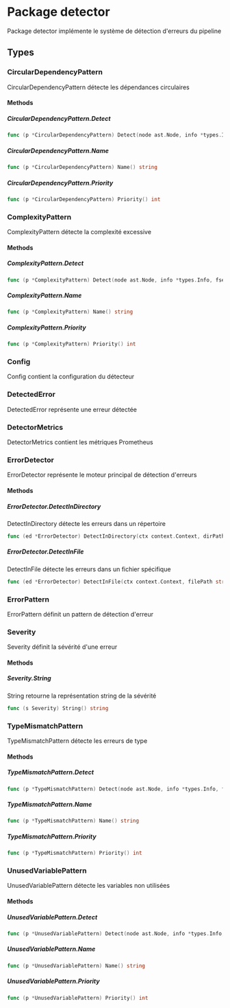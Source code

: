 # Package detector

Package detector implémente le système de détection d'erreurs du pipeline


## Types

### CircularDependencyPattern

CircularDependencyPattern détecte les dépendances circulaires


#### Methods

##### CircularDependencyPattern.Detect

```go
func (p *CircularDependencyPattern) Detect(node ast.Node, info *types.Info, fset *token.FileSet) []DetectedError
```

##### CircularDependencyPattern.Name

```go
func (p *CircularDependencyPattern) Name() string
```

##### CircularDependencyPattern.Priority

```go
func (p *CircularDependencyPattern) Priority() int
```

### ComplexityPattern

ComplexityPattern détecte la complexité excessive


#### Methods

##### ComplexityPattern.Detect

```go
func (p *ComplexityPattern) Detect(node ast.Node, info *types.Info, fset *token.FileSet) []DetectedError
```

##### ComplexityPattern.Name

```go
func (p *ComplexityPattern) Name() string
```

##### ComplexityPattern.Priority

```go
func (p *ComplexityPattern) Priority() int
```

### Config

Config contient la configuration du détecteur


### DetectedError

DetectedError représente une erreur détectée


### DetectorMetrics

DetectorMetrics contient les métriques Prometheus


### ErrorDetector

ErrorDetector représente le moteur principal de détection d'erreurs


#### Methods

##### ErrorDetector.DetectInDirectory

DetectInDirectory détecte les erreurs dans un répertoire


```go
func (ed *ErrorDetector) DetectInDirectory(ctx context.Context, dirPath string) ([]DetectedError, error)
```

##### ErrorDetector.DetectInFile

DetectInFile détecte les erreurs dans un fichier spécifique


```go
func (ed *ErrorDetector) DetectInFile(ctx context.Context, filePath string) ([]DetectedError, error)
```

### ErrorPattern

ErrorPattern définit un pattern de détection d'erreur


### Severity

Severity définit la sévérité d'une erreur


#### Methods

##### Severity.String

String retourne la représentation string de la sévérité


```go
func (s Severity) String() string
```

### TypeMismatchPattern

TypeMismatchPattern détecte les erreurs de type


#### Methods

##### TypeMismatchPattern.Detect

```go
func (p *TypeMismatchPattern) Detect(node ast.Node, info *types.Info, fset *token.FileSet) []DetectedError
```

##### TypeMismatchPattern.Name

```go
func (p *TypeMismatchPattern) Name() string
```

##### TypeMismatchPattern.Priority

```go
func (p *TypeMismatchPattern) Priority() int
```

### UnusedVariablePattern

UnusedVariablePattern détecte les variables non utilisées


#### Methods

##### UnusedVariablePattern.Detect

```go
func (p *UnusedVariablePattern) Detect(node ast.Node, info *types.Info, fset *token.FileSet) []DetectedError
```

##### UnusedVariablePattern.Name

```go
func (p *UnusedVariablePattern) Name() string
```

##### UnusedVariablePattern.Priority

```go
func (p *UnusedVariablePattern) Priority() int
```

